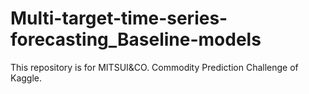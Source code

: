 # Multi-target-time-series-forecasting_Baseline-models
This repository is for MITSUI&amp;CO. Commodity Prediction Challenge of Kaggle. 
